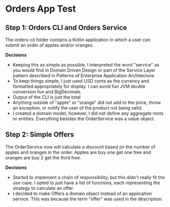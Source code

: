 # Orders App Test

## Step 1: Orders CLI and Orders Service
The orders-cli folder contains a Kotlin application in which a user can submit an order of apples and/or oranges. 

**Decisions**
* Keeping this as simple as possible, I interpreted the word "service" as you would find in Domain Driven Design or part of the Service Layer pattern described in Patterns of Enterprise Application Architecture.
* To keep things simple, I just used USD cents as the currency and formatted appropriately for display. I can avoid fun JVM double conversion fun and BigDecimals. 
* Output of the CLI is just the total
* Anything outside of "apple" or "orange" did not add to the price, throw an exception, or notify the user of the product not being valid.
* I created a domain model, however, I did not define any aggregate roots or entities. Everything besides the OrderService was a value object. 


## Step 2: Simple Offers
The OrderService now will calculate a discount based on the number of apples and oranges in the order. Apples are buy one get one free and oranges are buy 2 get the third free. 

**Decisions**
* Started to implement a chain of responsibility, but this didn't really fit the use case. I opted to just have a list of functions, each representing the strategy to calculate an offer. 
* I decided to make Offers a domain object instead of an application service. This was because the term "offer" was used in the description.